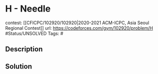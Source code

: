 # H - Needle

contest: [[CFICPC/102920/102920|2020-2021 ACM-ICPC, Asia Seoul Regional Contest]]
url: https://codeforces.com/gym/102920/problem/H
#Status/UNSOLVED
Tags: #

## Description

## Solution

